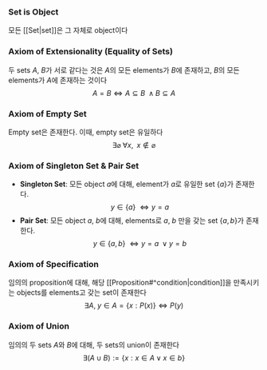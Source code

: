 ### Set is Object
모든 [[Set|set]]은 그 자체로 object이다
### Axiom of Extensionality (Equality of Sets)
두 sets $A$, $B$가 서로 같다는 것은 $A$의 모든 elements가 $B$에 존재하고, $B$의 모든 elements가 $A$에 존재하는 것이다
$$
A = B \Longleftrightarrow  A \subseteq B  \; \land B \subseteq A
$$
### Axiom of Empty Set
Empty set은 존재한다. 이때, empty set은 유일하다
$$ \exists \varnothing \; \forall x, \;\; x \notin \varnothing $$
### Axiom of Singleton Set & Pair Set
- **Singleton Set**: 모든 object $a$에 대해, element가 $a$로 유일한 set $\{a\}$가 존재한다.
  $$ y \in \{a\} \; \Longleftrightarrow y = a $$
- **Pair Set**: 모든 object $a$, $b$에 대해, elements로 $a$, $b$ 만을 갖는 set $\{a, b\}$가 존재한다.
    $$ y \in \{a, b\} \; \Longleftrightarrow y = a \; \lor y = b$$
### Axiom of Specification
임의의 proposition에 대해, 해당 [[Proposition#^condition|condition]]을 만족시키는 objects를 elements고 갖는 set이 존재한다
$$
\exists A, \; y \in A=\{x: P(x)\} \Longleftrightarrow P(y)
$$
### Axiom of Union
임의의 두 sets $A$와 $B$에 대해, 두 sets의 union이 존재한다
$$ \exists (A\cup B) := \{x: x\in A \; \lor \; x \in b\} $$